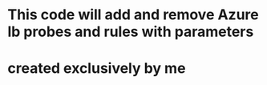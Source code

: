 # This code will add and remove Azure lb probes and rules with parameters
# created exclusively by me
